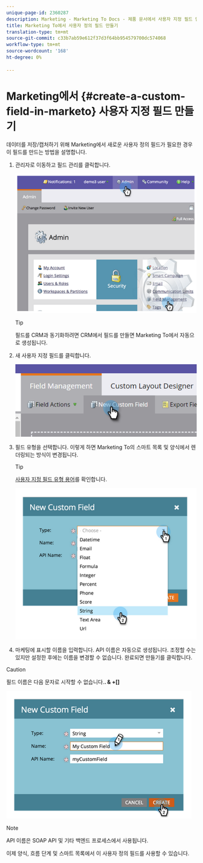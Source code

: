 ```yaml
---
unique-page-id: 2360287
description: Marketing - Marketing To Docs - 제품 문서에서 사용자 지정 필드 만들기
title: Marketing To에서 사용자 정의 필드 만들기
translation-type: tm+mt
source-git-commit: c33b7ab59e612f37d3f64bb954579700dc574068
workflow-type: tm+mt
source-wordcount: '168'
ht-degree: 0%

---
```



# Marketing에서 {#create-a-custom-field-in-marketo} 사용자 지정 필드 만들기

데이터를 저장/캡처하기 위해 Marketing에서 새로운 사용자 정의 필드가 필요한 경우 이 필드를 만드는 방법을 설명합니다.

1. 관리자로 이동하고 필드 관리를 클릭합니다.

   ![](assets/image2014-9-24-13-3a46-3a26.png)

   >[!TIP]
   >
   >필드를 CRM과 동기화하려면 CRM에서 필드를 만들면 Marketing To에서 자동으로 생성됩니다.

1. 새 사용자 지정 필드를 클릭합니다.

   ![](assets/two.png)

1. 필드 유형을 선택합니다. 이렇게 하면 Marketing To의 스마트 목록 및 양식에서 렌더링되는 방식이 변경됩니다.

   >[!TIP]
   >
   >[사용자 지정 필드 유형 용어](custom-field-type-glossary.md)를 확인합니다.

   ![](assets/image2014-9-24-13-3a47-3a42.png)

1. 마케팅에 표시할 이름을 입력합니다. API 이름은 자동으로 생성됩니다. 조정할 수는 있지만 설정한 후에는 이름을 변경할 수 없습니다. 완료되면 만들기를 클릭합니다.

>[!CAUTION]
>
>필드 이름은 다음 문자로 시작할 수 없습니다.**. &amp; +[]**

![](assets/image2014-9-24-13-3a48-3a26.png)

>[!NOTE]
>
>API 이름은 SOAP API 및 기타 백엔드 프로세스에서 사용됩니다.

이제 양식, 흐름 단계 및 스마트 목록에서 이 사용자 정의 필드를 사용할 수 있습니다.